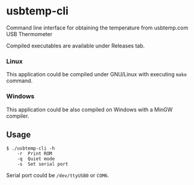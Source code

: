 # usbtemp-cli
Command line interface for obtaining the temperature from usbtemp.com USB Thermometer

Compiled executables are available under Releases tab.

### Linux
This application could be compiled under GNU/Linux with executing `make` command.

### Windows
This application could be also compiled on Windows with a MinGW compiler.

## Usage
```
$ ./usbtemp-cli -h
	-r	Print ROM
	-q	Quiet mode
	-s	Set serial port
```
Serial port could be `/dev/ttyUSB0` or `COM6`.
